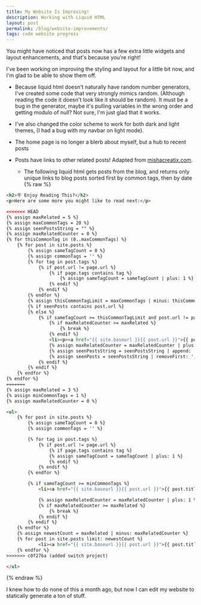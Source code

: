```yaml
---
title: My Website Is Improving!
description: Working with Liquid HTML
layout: post
permalink: /blog/website-improvements/
tags: code website progress
---
```


You might have noticed that posts now has a few extra little widgets and layout enhancements, and that's because you're right!

I've been working on improving the styling and layout for a little bit now, and I'm glad to be able to show them off.

* Because liquid html doesn't naturally have random number generators, I've created some code that very strongly mimics random. (Although reading the code it doesn't look like it should be random). It must be a bug in the generator, maybe it's pulling variables in the wrong order and getting modulo of null? Not sure, I'm just glad that it works.

* I've also changed the color scheme to work for both dark and light themes, (I had a bug with my navbar on light mode).

* The home page is no longer a blerb about myself, but a hub to recent posts

* Posts have links to other related posts! Adapted from [mishacreatix.com](https://www.mishacreatrix.com/jekyll-related-posts).

    * The following liquid html gets posts from the blog, and returns only unique links to blog posts sorted first by common tags, then by date
{% raw %}
```html
<h2>🪧 Enjoy Reading This?</h2>
<p>Here are some more you might like to read next:</p>

<<<<<<< HEAD
{% assign maxRelated = 5 %}
{% assign maxCommonTags = 20 %}
{% assign seenPostsString = "" %}
{% assign maxRelatedCounter = 0 %}
{% for thisCommonTag in (0..maxCommonTags) %}
	{% for post in site.posts %}
    	{% assign sameTagCount = 0 %}
    	{% assign commonTags = '' %}
		{% for tag in post.tags %}
			{% if post.url != page.url %}
            	{% if page.tags contains tag %}
            		{% assign sameTagCount = sameTagCount | plus: 1 %}
            	{% endif %}
        	{% endif %}
		{% endfor %}
		{% assign thisCommonTagLimit = maxCommonTags | minus: thisCommonTag %}
		{% if seenPosts contains post.url %}
		{% else %}
    		{% if sameTagCount >= thisCommonTagLimit and post.url != page.url %}
        		{% if maxRelatedCounter >= maxRelated %}
            		{% break %}
        		{% endif %}
				<li><p><a href="{{ site.baseurl }}{{ post.url }}">{{ post.title }}</a> - 📅 {% assign d = post.date | date: "%d" | plus:'0' %}{{ post.date | date: "%b" }} {% case d %}{% when 1 or 21 or 31 %}{{ d }}st{% when 2 or 22 %}{{ d }}nd{% when 3 or 23 %}{{ d }}rd{% else %}{{ d }}th{% endcase %} {{ post.date | date: "%Y" }}
        		{% assign maxRelatedCounter = maxRelatedCounter | plus: 1 %}
				{% assign seenPostsString = seenPostsString | append: ',' | append: post.url %}
				{% assign seenPosts = seenPostsString | removeFirst: ',' | split: ',' %}
			{% endif %}
		{% endif %}
	{% endfor %}
{% endfor %}
=======
{% assign maxRelated = 3 %}
{% assign minCommonTags = 1 %}
{% assign maxRelatedCounter = 0 %}

<ul>
	{% for post in site.posts %}
    	{% assign sameTagCount = 0 %}
        {% assign commonTags = '' %}

		{% for tag in post.tags %}
        	{% if post.url != page.url %}
            	{% if page.tags contains tag %}
            	{% assign sameTagCount = sameTagCount | plus: 1 %}
            	{% endif %}
            {% endif %}
		{% endfor %}

        {% if sameTagCount >= minCommonTags %}
    		<li><a href="{{ site.baseurl }}{{ post.url }}">{{ post.title }}</a></li>

            {% assign maxRelatedCounter = maxRelatedCounter | plus: 1 %}
            {% if maxRelatedCounter >= maxRelated %}
                {% break %}
            {% endif %}
		{% endif %}
	{% endfor %}
	{% assign newestCount = maxRelated | minus: maxRelatedCounter %}
	{% for post in site.posts limit: newestCount %}
    		<li><a href="{{ site.baseurl }}{{ post.url }}">{{ post.title }}</a></li>
	{% endfor %}
>>>>>>> c0f276a (added switch project)

</ul>
```
{% endraw %}

I knew how to do none of this a month ago, but now I can edit my website to statically generate a ton of stuff.


